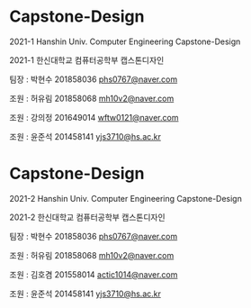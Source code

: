 # Capstone-Design
2021-1 Hanshin Univ. Computer Engineering Capstone-Design

2021-1 한신대학교 컴퓨터공학부 캡스톤디자인

팀장 : 박현수 201858036 phs0767@naver.com

조원 : 허유림 201858068 mh10v2@naver.com

조원 : 강의정 201649014 wftw0121@naver.com

조원 : 윤준석 201458141 yjs3710@hs.ac.kr

# Capstone-Design
2021-2 Hanshin Univ. Computer Engineering Capstone-Design

2021-2 한신대학교 컴퓨터공학부 캡스톤디자인

팀장 : 박현수 201858036 phs0767@naver.com

조원 : 허유림 201858068 mh10v2@naver.com

조원 : 김호겸 201558014 actic1014@naver.com

조원 : 윤준석 201458141 yjs3710@hs.ac.kr

